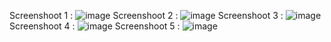 Screenshoot 1 :
![image](https://github.com/user-attachments/assets/c652d534-3167-4e13-be10-94416cefaf9c)
Screenshoot 2 :
![image](https://github.com/user-attachments/assets/25acd66d-113b-4974-a8d7-1ebd91e209d5)
Screenshoot 3 :
![image](https://github.com/user-attachments/assets/41ef06c6-288b-4ae2-8b35-913de50c5685)
Screenshoot 4 :
![image](https://github.com/user-attachments/assets/828e5cb1-d53f-478c-8d9c-dcef8665b6c1)
Screenshoot 5 :
![image](https://github.com/user-attachments/assets/fe052af0-5230-4a9b-bf32-79359944e43f)
